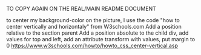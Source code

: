 TO COPY AGAIN ON THE REAL/MAIN README DOCUMENT


to center my background-color on the picture, I use the code "how to center vertically and horizontaly" from W3schools.com 
Add a position relative to the section parent
Add a position absolute to the child div, add values for top and left, add an attribute transform with values, put margin to 0
https://www.w3schools.com/howto/howto_css_center-vertical.asp